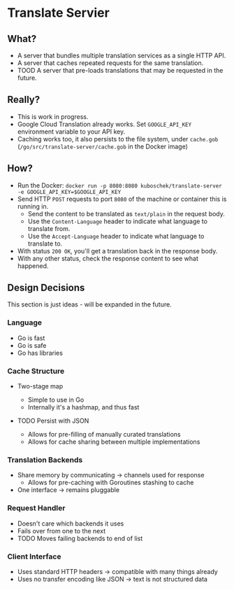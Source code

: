 # Translate Servier
## What?
* A server that bundles multiple translation services as a single HTTP API.
* A server that caches repeated requests for the same translation.
* TOOD A server that pre-loads translations that may be requested in the future.

## Really?
* This is work in progress.
* Google Cloud Translation already works. Set `GOOGLE_API_KEY` environment variable to your API key.
* Caching works too, it also persists to the file system, under `cache.gob` (`/go/src/translate-server/cache.gob` in the Docker image)

## How?
* Run the Docker: `docker run -p 8080:8080 kuboschek/translate-server -e GOOGLE_API_KEY=$GOOGLE_API_KEY`
* Send HTTP `POST` requests to port `8080` of the machine or container this is running in.
    * Send the content to be translated as `text/plain` in the request body.
    * Use the `Content-Language` header to indicate what language to translate from.
    * Use the `Accept-Language` header to indicate what language to translate to.
* With status `200 OK`, you'll get a translation back in the response body.
* With any other status, check the response content to see what happened.

## Design Decisions
This section is just ideas - will be expanded in the future.
### Language
* Go is fast
* Go is safe
* Go has libraries

### Cache Structure
* Two-stage map
    * Simple to use in Go
    * Internally it's a hashmap, and thus fast

* TODO Persist with JSON
    * Allows for pre-filling of manually curated translations
    * Allows for cache sharing between multiple implementations

### Translation Backends
* Share memory by communicating -> channels used for response
    * Allows for pre-caching with Goroutines stashing to cache
* One interface -> remains pluggable

### Request Handler
* Doesn't care which backends it uses
* Fails over from one to the next
* TODO Moves failing backends to end of list

### Client Interface
* Uses standard HTTP headers -> compatible with many things already
* Uses no transfer encoding like JSON -> text is not structured data